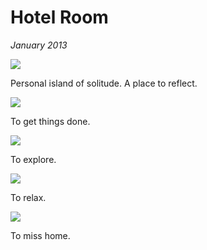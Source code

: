 # Hotel Room
*January 2013*

![](https://images.squarespace-cdn.com/content/v1/665498111876725f7613f1e6/1719666512342-Z3DKKS1JFEN1ASUIIDR7/c6daa-img.jpg)

Personal island of solitude. A place to reflect.

![](https://d233eq3e3p3cv0.cloudfront.net/max/1600/0*dfYi4FrbiT_KKowM.jpeg)

To get things done.

![](https://d233eq3e3p3cv0.cloudfront.net/max/1600/0*T6p8rSV1VNYYZ-Di.jpeg)

To explore.

![](https://d233eq3e3p3cv0.cloudfront.net/max/1600/0*q-lBvyxFCMtQB2cD.jpeg)

To relax.

![](https://d233eq3e3p3cv0.cloudfront.net/max/1600/0*9zwr2qfYMBhThm6a.jpeg)

To miss home.